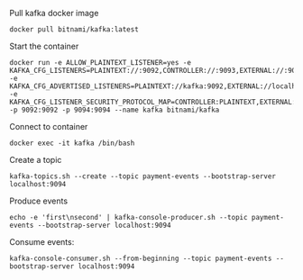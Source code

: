 Pull kafka docker image

```shell
docker pull bitnami/kafka:latest
```

Start the container

```shell
docker run -e ALLOW_PLAINTEXT_LISTENER=yes -e KAFKA_CFG_LISTENERS=PLAINTEXT://:9092,CONTROLLER://:9093,EXTERNAL://:9094 -e KAFKA_CFG_ADVERTISED_LISTENERS=PLAINTEXT://kafka:9092,EXTERNAL://localhost:9094 -e KAFKA_CFG_LISTENER_SECURITY_PROTOCOL_MAP=CONTROLLER:PLAINTEXT,EXTERNAL:PLAINTEXT,PLAINTEXT:PLAINTEXT -p 9092:9092 -p 9094:9094 --name kafka bitnami/kafka
```

Connect to container

```shell
docker exec -it kafka /bin/bash
```

Create a topic

```shell
kafka-topics.sh --create --topic payment-events --bootstrap-server localhost:9094
```

Produce events

```shell
echo -e 'first\nsecond' | kafka-console-producer.sh --topic payment-events --bootstrap-server localhost:9094
```

Consume events:

```shell
kafka-console-consumer.sh --from-beginning --topic payment-events --bootstrap-server localhost:9094
```